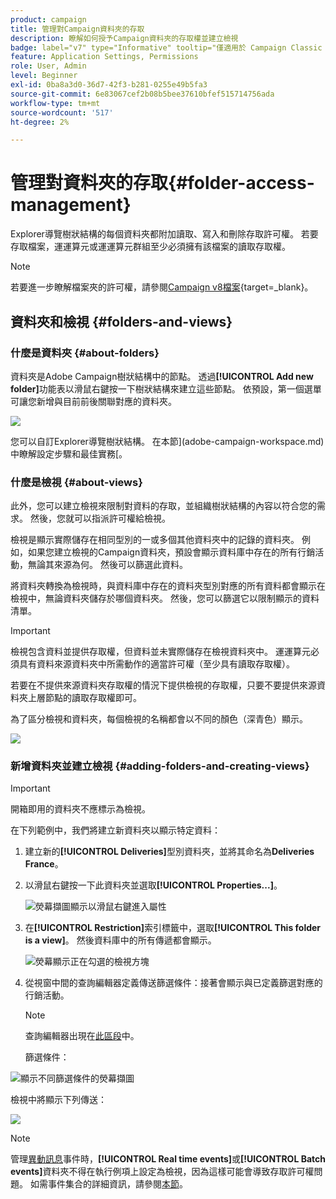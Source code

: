```yaml
---
product: campaign
title: 管理對Campaign資料夾的存取
description: 瞭解如何授予Campaign資料夾的存取權並建立檢視
badge: label="v7" type="Informative" tooltip="僅適用於 Campaign Classic v7"
feature: Application Settings, Permissions
role: User, Admin
level: Beginner
exl-id: 0ba8a3d0-36d7-42f3-b281-0255e49b5fa3
source-git-commit: 6e83067cef2b08b5bee37610bfef515714756ada
workflow-type: tm+mt
source-wordcount: '517'
ht-degree: 2%

---
```


# 管理對資料夾的存取{#folder-access-management}



Explorer導覽樹狀結構的每個資料夾都附加讀取、寫入和刪除存取許可權。 若要存取檔案，運運算元或運運算元群組至少必須擁有該檔案的讀取存取權。

>[!NOTE]
>
>若要進一步瞭解檔案夾的許可權，請參閱[Campaign v8檔案](https://experienceleague.adobe.com/zh-hant/docs/campaign/campaign-v8/admin/permissions/folder-permissions){target=_blank}。


## 資料夾和檢視 {#folders-and-views}

### 什麼是資料夾 {#about-folders}

資料夾是Adobe Campaign樹狀結構中的節點。 透過&#x200B;**[!UICONTROL Add new folder]**&#x200B;功能表以滑鼠右鍵按一下樹狀結構來建立這些節點。 依預設，第一個選單可讓您新增與目前前後關聯對應的資料夾。

![](assets/s_ncs_user_add_folder_in_tree.png)

您可以自訂Explorer導覽樹狀結構。 在本節](adobe-campaign-workspace.md)中瞭解設定步驟和最佳實務[。

### 什麼是檢視 {#about-views}

此外，您可以建立檢視來限制對資料的存取，並組織樹狀結構的內容以符合您的需求。 然後，您就可以指派許可權給檢視。

檢視是顯示實際儲存在相同型別的一或多個其他資料夾中的記錄的資料夾。 例如，如果您建立檢視的Campaign資料夾，預設會顯示資料庫中存在的所有行銷活動，無論其來源為何。 然後可以篩選此資料。

將資料夾轉換為檢視時，與資料庫中存在的資料夾型別對應的所有資料都會顯示在檢視中，無論資料夾儲存於哪個資料夾。 然後，您可以篩選它以限制顯示的資料清單。

>[!IMPORTANT]
>
>檢視包含資料並提供存取權，但資料並未實際儲存在檢視資料夾中。 運運算元必須具有資料來源資料夾中所需動作的適當許可權（至少具有讀取存取權）。
>
>若要在不提供來源資料夾存取權的情況下提供檢視的存取權，只要不要提供來源資料夾上層節點的讀取存取權即可。

為了區分檢視和資料夾，每個檢視的名稱都會以不同的顏色（深青色）顯示。

![](assets/s_ncs_user_view_name_color.png)

### 新增資料夾並建立檢視 {#adding-folders-and-creating-views}

>[!IMPORTANT]
>
>開箱即用的資料夾不應標示為檢視。


在下列範例中，我們將建立新資料夾以顯示特定資料：

1. 建立新的&#x200B;**[!UICONTROL Deliveries]**&#x200B;型別資料夾，並將其命名為&#x200B;**Deliveries France**。
1. 以滑鼠右鍵按一下此資料夾並選取&#x200B;**[!UICONTROL Properties...]**。

   ![熒幕擷圖顯示以滑鼠右鍵進入屬性](assets/s_ncs_user_add_folder_exple.png)

1. 在&#x200B;**[!UICONTROL Restriction]**&#x200B;索引標籤中，選取&#x200B;**[!UICONTROL This folder is a view]**。 然後資料庫中的所有傳遞都會顯示。

   ![熒幕顯示正在勾選的檢視方塊](assets/s_ncs_user_add_folder_exple01.png)

1. 從視窗中間的查詢編輯器定義傳送篩選條件：接著會顯示與已定義篩選對應的行銷活動。

   >[!NOTE]
   >
   >查詢編輯器出現在[此區段](../../platform/using/about-queries-in-campaign.md)中。

   篩選條件：

![顯示不同篩選條件的熒幕擷圖](assets/s_ncs_user_add_folder_exple00.png)

檢視中將顯示下列傳送：

![](assets/s_ncs_user_add_folder_exple02.png)

>[!NOTE]
>
>管理[異動訊息](../../message-center/using/about-transactional-messaging.md)事件時，**[!UICONTROL Real time events]**&#x200B;或&#x200B;**[!UICONTROL Batch events]**&#x200B;資料夾不得在執行例項上設定為檢視，因為這樣可能會導致存取許可權問題。 如需事件集合的詳細資訊，請參閱[本節](../../message-center/using/about-event-processing.md#event-collection)。

<!--
## Permissions on a folder

### Edit permissions on a folder {#edit-permissions-on-a-folder}

To edit permissions on a specific folder of the tree, follow the steps below:

1. Right-click on the folder and select **[!UICONTROL Properties...]**.

   ![](assets/s_ncs_user_folder_properties.png)

1. Click the **[!UICONTROL Security]** tab to view authorizations on this folder.

   ![](assets/s_ncs_user_folder_properties_security.png)

### Modify permissions {#modify-permissions}

To modify permissions, you can:

* **Replace a group or an operator**. To do this, click one of the groups (or operators) with rights to the folder, and select a new group (or a new operator) from the drop-down list:

  ![](assets/s_ncs_user_folder_properties_security02.png)

* **Authorize a group or an operator**. To do this, click the **[!UICONTROL Add]** button and select the group or operator to which you want to assign authorizations for this folder.
* **Forbid a group or an operator**. To do this, click **[!UICONTROL Delete]** and select the group or operator from which you want to remove authorization for this folder.
* **Select the rights assigned to a group or an operator**. To do this, click the group or operator concerned, then select the access rights you want to grant and deselect the others.

  ![](assets/s_ncs_user_folder_properties_security03.png)

### Propagate permissions {#propagate-permissions}

You can propagate authorizations and access rights. To do this, select the **[!UICONTROL Propagate]** option in the folder properties.

The authorizations defined in this window will then be applied to all the sub-folders of the current node. You can then overload these authorizations for each of the sub-folders.

>[!NOTE]
>
>Clearing this option for a folder does not automatically clear it for the sub-folders. You must clear it explicitly for each of the sub-folders.

### Grant access to all operators {#grant-access-to-all-operators}

In the **[!UICONTROL Security]** tab, if the **[!UICONTROL System folder]** option is selected, all operators will have access to this data, regardless of their rights. If this option is cleared, you must explicitly add the operator (or their group) to the list of authorizations in order for them to have access.

![](assets/s_ncs_user_folder_properties_security03b.png)
-->
